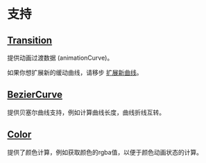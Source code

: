 # 支持

## [Transition](http://transition.jiaminghi.com)

提供动画过渡数据 (animationCurve)。

如果你想扩展新的缓动曲线，请移步 [扩展新曲线](http://transition.jiaminghi.com/guide/#扩展缓动曲线)。

## [BezierCurve](https://github.com/DataV-Team/bezierCurve)

提供贝塞尔曲线支持，例如计算曲线长度，曲线折线互转。

## [Color](https://github.com/DataV-Team/Color)

提供了颜色计算，例如获取颜色的rgba值，以便于颜色动画状态的计算。